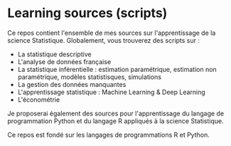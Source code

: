 # Learning sources (scripts)
Ce repos contient l'ensemble de mes sources sur l'apprentissage de la science Statistique. Globalement, vous trouverez des scripts sur :

* La statistique descriptive
* L'analyse de données française
* La statistique inférentielle : estimation paramétrique, estimation non paramétrique, modèles statistisques, simulations
* La gestion des données manquantes
* L'apprentissage statistique : Machine Learning & Deep Learning
* L'économétrie 

Je proposerai également des sources pour l'apprentissage du langage de programmation Python et du langage R appliqués à la science Statistique.

Ce repos est fondé sur les langages de programmations R et Python.
